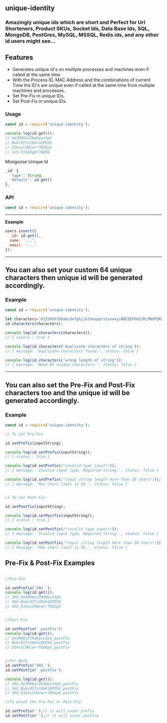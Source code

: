 ## unique-identity 

### Amazingly unique ids which are short and Perfect for Url Shorteners, Product SKUs, Socket Ids, Data Base Ids, SQL, MongoDB, PostGres, MySQL, MSSQL, Redis ids, and any other id users might see...


## Features
- Generates unique id's on multiple processes and machines even if called at the same time.
- With the Process ID, MAC Address and the combinations of current Time the ID's are unique even if called at the same time from multiple machines and processes.
- Set Pre-Fix in unique IDs.
- Set Post-Fix in unique IDs.

### Usage

```js
const id = require('unique-identity');

console.log(id.get());
// De3MOQxCZAdHpvx3pG
// Bukc9IfvI8mh10PD5G
// D1kxsCOHcwrrfEDGpG
// VzS-0jSpkgQr7AD9G
```

Mongoose Unique Id
```js
_id: {
  'type': String,
  'default': id.get()
},
```


### API

```js
const id = require('unique-identity');
```

---------------------------------------

__Example__

```js
users.insert({
  _id: id.get(),
  name: '...',
  email: '...'
});
```

---------------------------------------

## You can also set your custom 64 unique characters then unique id will be generated accordingly.
### Example

```js
const id = require('unique-identity');

let characters='0123456789abcdefghijklmnopqrstuvwxyzABCDEFGHIJKLMNOPQRSTUVWXYZ-_';
id.characters(characters);

console.log(id.characters(characters));
// { status : true }

console.log(id.characters('duplicate characters of string'));
// { message: 'Duplicate characters found.', status: false }

console.log(id.characters('wrong length of string'));
// { message: 'Need 64 unique characters.', status: false }
```

---------------------------------------

## You can also set the Pre-Fix and Post-Fix characters too and the unique id will be generated accordingly.
### Example

```js
const id = require('unique-identity');

// To Set Pre-Fix

id.setPrefix(inputString);

console.log(id.setPrefix(inputString));
// { status : true }

console.log(id.setPrefix(/*invalid type input*/));
// { message: 'Invalid input type, Required string.', status: false }

console.log(id.setPrefix(/*input string length more than 50 chars*/));
// { message: 'Max chars limit is 50.', status: false }


// To Set Post-Fix

id.setPostfix(inputString);

console.log(id.setPostfix(inputString));
// { status : true }

console.log(id.setPostfix(/*invalid type input*/));
// { message: 'Invalid input type, Required string.', status: false }

console.log(id.setPostfix(/*input string length more than 50 chars*/));
// { message: 'Max chars limit is 50.', status: false }

```

## Pre-Fix & Post-Fix Examples

```js

//Pre-Fix

id.setPrefix('SKU_');
console.log(id.get());
// SKU_De3MOQxCZAdHpvx3pG
// SKU_Bukc9IfvI8mh10PD5G
// SKU_D1kxsCOHcwrrfEDGpG


//Post-Fix

id.setPostfix('_postFix');
console.log(id.get());
// De3MOQxCZAdHpvx3pG_postFix
// Bukc9IfvI8mh10PD5G_postFix
// D1kxsCOHcwrrfEDGpG_postFix


//For Both
id.setPrefix('SKU_');
id.setPostfix('_postFix');

console.log(id.get());
// SKU_De3MOQxCZAdHpvx3pG_postFix
// SKU_Bukc9IfvI8mh10PD5G_postFix
// SKU_D1kxsCOHcwrrfEDGpG_postFix

//To Unset the Pre-Fix or Post-Fix

id.setPrefix('');// it will unset prefix
id.setPostfix('');// it will unset postfix

```
